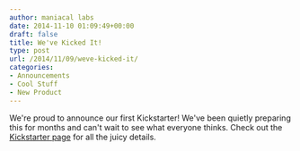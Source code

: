 ```yaml
---
author: maniacal labs
date: 2014-11-10 01:09:49+00:00
draft: false
title: We've Kicked It!
type: post
url: /2014/11/09/weve-kicked-it/
categories:
- Announcements
- Cool Stuff
- New Product
---
```


We're proud to announce our first Kickstarter! We've been quietly preparing this for months and can't wait to see what everyone thinks. Check out the [Kickstarter page](https://www.kickstarter.com/projects/1101128588/allpixel-usb-interface-for-all-your-led-needs/) for all the juicy details.


